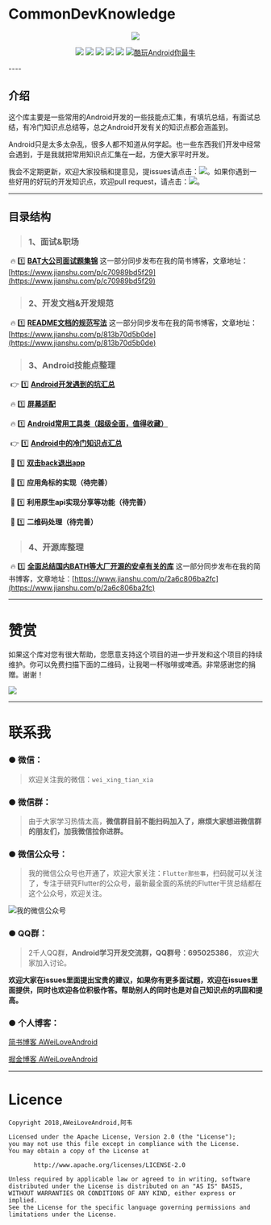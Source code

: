 # CommonDevKnowledge


<p align="center">
  <a href="https://github.com/AweiLoveAndroid/CommonDevKnowledge" target="_blank">
	  <img src="https://raw.githubusercontent.com/AweiLoveAndroid/CommonDevKnowledge/master/pic/logo.png"/>
  </a>
</p>

<p align="center">
<a href="https://developer.android.google.cn/index.html"><img src="https://img.shields.io/badge/platform-Android-yellowgreen.svg"></a>
<a href="https://github.com/AweiLoveAndroid/CommonDevKnowledge/blob/master/LICENSE"><img src="https://img.shields.io/github/license/AweiLoveAndroid/CommonDevKnowledge.svg"></a>
<a href="https://github.com/AweiLoveAndroid/CommonDevKnowledge/network/members"><img src="https://img.shields.io/github/forks/AweiLoveAndroid/CommonDevKnowledge.svg"></a>
<a href="https://github.com/AweiLoveAndroid/CommonDevKnowledge/stargazers"><img src="https://img.shields.io/github/stars/AweiLoveAndroid/CommonDevKnowledge.svg"></a>
<a href="https://github.com/AweiLoveAndroid/CommonDevKnowledge/issues"><img src="https://img.shields.io/badge/issues-%E6%84%8F%E8%A7%81%E5%BB%BA%E8%AE%AE-important.svg"></a>
<a href="//shang.qq.com/wpa/qunwpa?idkey=c1ffcc74ac64e98b1546b94537c581922548a7e63f78a86fcb59cef47988f453">
<img src="https://img.shields.io/badge/QQ%E7%BE%A4-280891494-informational.svg" target="_blank" alt="酷玩Android你最牛" title="280891494"></a>
</p>
----

## 介绍
这个库主要是一些常用的Android开发的一些技能点汇集，有填坑总结，有面试总结，有冷门知识点总结等，总之Android开发有关的知识点都会涵盖到。

Android只是太多太杂乱，很多人都不知道从何学起。也一些东西我们开发中经常会遇到，于是我就把常用知识点汇集在一起，方便大家平时开发。

我会不定期更新，欢迎大家投稿和提意见，提issues请点击：<a href="https://github.com/AweiLoveAndroid/CommonDevKnowledge/issues"><img src="https://img.shields.io/badge/issues-%E6%84%8F%E8%A7%81%E5%BB%BA%E8%AE%AE-important.svg"></a>。如果你遇到一些好用的好玩的开发知识点，欢迎pull request，请点击：<a href="https://github.com/AweiLoveAndroid/CommonDevKnowledge/pulls"><img src="https://img.shields.io/badge/pull%20request-%E5%A5%BD%E4%B8%9C%E4%B8%9C%E5%B8%A6%E6%88%91%E4%B8%80%E4%B8%AA-yellow.svg"></a>。

----

## 目录结构

> ### 1、面试&职场

​    :fire: :one: **[BAT大公司面试题集锦](https://github.com/AweiLoveAndroid/CommonDevKnowledge/blob/master/interview/summary.md)**
这一部分同步发布在我的简书博客，文章地址：[https://www.jianshu.com/p/c70989bd5f29](https://www.jianshu.com/p/c70989bd5f29)

> ### 2、开发文档&开发规范

​    :fire: :one: **[README文档的规范写法](https://github.com/AweiLoveAndroid/CommonDevKnowledge/blob/master/github_README/README%E6%96%87%E6%A1%A3%E7%9A%84%E8%A7%84%E8%8C%83%E5%86%99%E6%B3%95.md)** 
这一部分同步发布在我的简书博客，文章地址：[https://www.jianshu.com/p/813b70d5b0de](https://www.jianshu.com/p/813b70d5b0de)

> ### 3、Android技能点整理

​    :point_right: :one:  **[Android开发遇到的坑汇总](https://github.com/AweiLoveAndroid/CommonDevKnowledge/blob/master/Android%E5%BC%80%E5%8F%91%E9%81%87%E5%88%B0%E7%9A%84%E5%9D%91%E6%B1%87%E6%80%BB/Android%E5%BC%80%E5%8F%91%E9%81%87%E5%88%B0%E7%9A%84%E5%9D%91.md)**

​    :fire: :one:  **[屏幕适配](https://www.jianshu.com/c/b5d1ce82ee2d)**

​    :fire: :one:  **[Android常用工具类（超级全面，值得收藏）](https://github.com/AweiLoveAndroid/CommonDevKnowledge/blob/master/codes/data_util/com/lzw/data.util/DataUtil.java)**

​    :point_right: :one:  **[Android中的冷门知识点汇总](https://github.com/AweiLoveAndroid/CommonDevKnowledge/blob/master/Android%E4%B8%AD%E7%9A%84%E5%86%B7%E9%97%A8%E7%9F%A5%E8%AF%86%E7%82%B9%E6%B1%87%E6%80%BB/Android%E4%B8%AD%E7%9A%84%E5%86%B7%E9%97%A8%E7%9F%A5%E8%AF%86%E6%B1%87%E6%80%BB.md)**

​    :pencil: :one: **[双击back退出app](https://github.com/AweiLoveAndroid/CommonDevKnowledge/blob/master/%E5%8F%8C%E5%87%BBback%E9%80%80%E5%87%BAapp/%E5%8F%8C%E5%87%BBback%E9%80%80%E5%87%BAapp.md)**

​    :pencil: :one:  **应用角标的实现（待完善）**

​    :pencil: :one:  **利用原生api实现分享等功能（待完善）**

​    :pencil: :one: **二维码处理（待完善）**

> ### 4、开源库整理

​    :fire: :one: **[全面总结国内BATH等大厂开源的安卓有关的库](https://github.com/AweiLoveAndroid/CommonDevKnowledge/blob/master/%E5%9B%BD%E5%86%85BATH%E7%AD%89%E5%A4%A7%E5%8E%82%E5%BC%80%E6%BA%90%E7%9A%84%E5%AE%89%E5%8D%93%E6%9C%89%E5%85%B3%E7%9A%84%E5%BA%93/%E5%85%A8%E9%9D%A2%E6%80%BB%E7%BB%93%E5%9B%BD%E5%86%85BATH%E7%AD%89%E5%A4%A7%E5%8E%82%E5%BC%80%E6%BA%90%E7%9A%84%E5%AE%89%E5%8D%93%E6%9C%89%E5%85%B3%E7%9A%84%E5%BA%93.md)** 这一部分同步发布在我的简书博客，文章地址：[https://www.jianshu.com/p/2a6c806ba2fc](https://www.jianshu.com/p/2a6c806ba2fc)

----

# 赞赏

如果这个库对您有很大帮助，您愿意支持这个项目的进一步开发和这个项目的持续维护。你可以免费扫描下面的二维码，让我喝一杯咖啡或啤酒。非常感谢您的捐赠。谢谢！

![](https://github.com/AweiLoveAndroid/CommonDevKnowledge/blob/master/pic/donation.png?raw=true)

----

# 联系我

###  ●  微信：

> 欢迎关注我的微信：`wei_xing_tian_xia`  

###  ●  微信群：

> 由于大家学习热情太高，**微信群目前不能扫码加入了，麻烦大家想进微信群的朋友们，加我微信拉你进群。**

###  ●  微信公众号：

> 我的微信公众号也开通了，欢迎大家关注：`Flutter那些事`，扫码就可以关注了，专注于研究Flutter的公众号，最新最全面的系统的Flutter干货总结都在这个公众号，欢迎关注。

![我的微信公众号](https://github.com/AweiLoveAndroid/Flutter-learning/blob/master/pics/%E5%85%AC%E4%BC%97%E5%8F%B7%E4%BA%8C%E7%BB%B4%E7%A0%81.jpg?raw=true)


###  ●  QQ群：

> 2千人QQ群，**Android学习开发交流群，QQ群号：695025386**， 欢迎大家加入讨论。

**欢迎大家在issues里面提出宝贵的建议，如果你有更多面试题，欢迎在issues里面提供，同时也欢迎各位积极作答。帮助别人的同时也是对自己知识点的巩固和提高。**

### ●  个人博客：

[简书博客 AWeiLoveAndroid](https://www.jianshu.com/u/f408bdadacce)

[掘金博客 AWeiLoveAndroid](https://juejin.im/user/5a07c6c0f265da430a501017)

----

# Licence

```
Copyright 2018,AWeiLoveAndroid,阿韦

Licensed under the Apache License, Version 2.0 (the "License");
you may not use this file except in compliance with the License.
You may obtain a copy of the License at

       http://www.apache.org/licenses/LICENSE-2.0

Unless required by applicable law or agreed to in writing, software
distributed under the License is distributed on an "AS IS" BASIS,
WITHOUT WARRANTIES OR CONDITIONS OF ANY KIND, either express or implied.
See the License for the specific language governing permissions and
limitations under the License.
```
